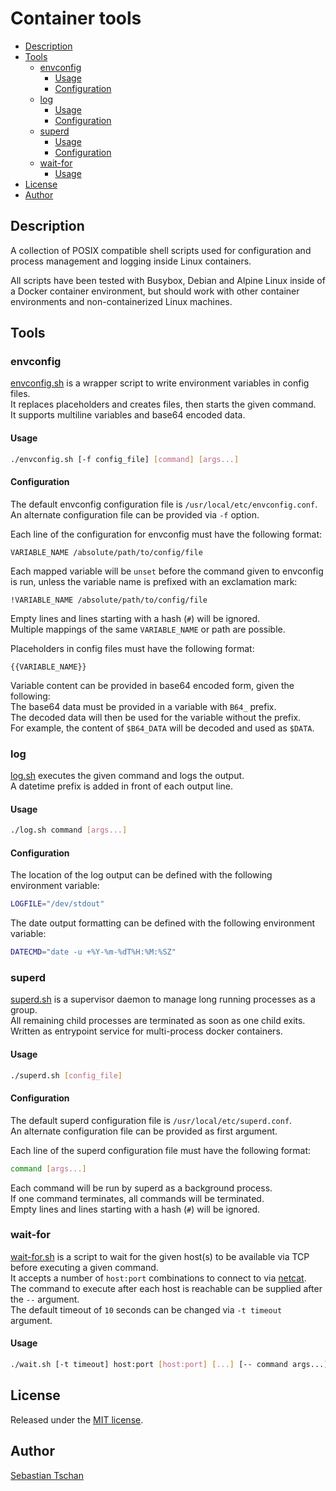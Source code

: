 # Container tools

- [Description](#description)
- [Tools](#tools)
  - [envconfig](#envconfig)
    - [Usage](#usage)
    - [Configuration](#configuration)
  - [log](#log)
    - [Usage](#usage-1)
    - [Configuration](#configuration-1)
  - [superd](#superd)
    - [Usage](#usage-2)
    - [Configuration](#configuration-2)
  - [wait-for](#wait-for)
    - [Usage](#usage-3)
- [License](#license)
- [Author](#author)

## Description
A collection of POSIX compatible shell scripts used for configuration and
process management and logging inside Linux containers.

All scripts have been tested with Busybox, Debian and Alpine Linux inside
of a Docker container environment, but should work with other container
environments and non-containerized Linux machines.

## Tools

### envconfig
[envconfig.sh](bin/envconfig.sh) is a wrapper script to write environment
variables in config files.  
It replaces placeholders and creates files, then starts the given command.  
It supports multiline variables and base64 encoded data.

#### Usage

```sh
./envconfig.sh [-f config_file] [command] [args...]
```

#### Configuration
The default envconfig configuration file is `/usr/local/etc/envconfig.conf`.  
An alternate configuration file can be provided via `-f` option.  

Each line of the configuration for envconfig must have the following format:

```
VARIABLE_NAME /absolute/path/to/config/file
```

Each mapped variable will be `unset` before the command given to envconfig is
run, unless the variable name is prefixed with an exclamation mark:

```
!VARIABLE_NAME /absolute/path/to/config/file
```

Empty lines and lines starting with a hash (`#`) will be ignored.  
Multiple mappings of the same `VARIABLE_NAME` or path are possible.

Placeholders in config files must have the following format:

```
{{VARIABLE_NAME}}
```

Variable content can be provided in base64 encoded form,
given the following:  
The base64 data must be provided in a variable with `B64_` prefix.  
The decoded data will then be used for the variable without the prefix.  
For example, the content of `$B64_DATA` will be decoded and used as `$DATA`.

### log
[log.sh](bin/log.sh) executes the given command and logs the output.  
A datetime prefix is added in front of each output line.

#### Usage

```sh
./log.sh command [args...]
```

#### Configuration
The location of the log output can be defined
with the following environment variable:

```sh
LOGFILE="/dev/stdout"
```

The date output formatting can be defined
with the following environment variable:

```sh
DATECMD="date -u +%Y-%m-%dT%H:%M:%SZ"
```

### superd
[superd.sh](bin/superd.sh) is a supervisor daemon to manage long running
processes as a group.  
All remaining child processes are terminated as soon as one child exits.  
Written as entrypoint service for multi-process docker containers.

#### Usage

```sh
./superd.sh [config_file]
```

#### Configuration
The default superd configuration file is `/usr/local/etc/superd.conf`.  
An alternate configuration file can be provided as first argument.

Each line of the superd configuration file must have the following format:

```sh
command [args...]
```

Each command will be run by superd as a background process.  
If one command terminates, all commands will be terminated.  
Empty lines and lines starting with a hash (`#`) will be ignored.

### wait-for
[wait-for.sh](bin/wait-for.sh) is a script to wait for the given host(s) to be
available via TCP before executing a given command.  
It accepts a number of `host:port` combinations to connect to via
[netcat](https://en.wikipedia.org/wiki/Netcat).  
The command to execute after each host is reachable can be supplied after the
`--` argument.  
The default timeout of `10` seconds can be changed via `-t timeout` argument.

#### Usage

```sh
./wait.sh [-t timeout] host:port [host:port] [...] [-- command args...]
```

## License
Released under the [MIT license](http://opensource.org/licenses/MIT).

## Author
[Sebastian Tschan](https://blueimp.net/)
